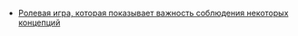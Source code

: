 - [Ролевая игра, которая показывает важность соблюдения некоторых концепций](https://tools.flowfast.io/featureban/)